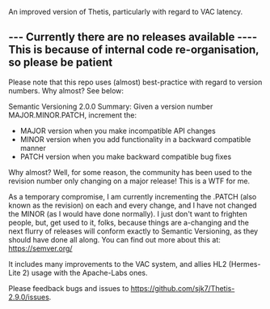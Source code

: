 An improved version of Thetis, particularly with regard to VAC latency.


--- Currently there are no releases available ----
This is because of internal code re-organisation, so
please be patient
-------

Please note that this repo uses (almost) best-practice 
with regard to version numbers. Why almost? See below:


Semantic Versioning 2.0.0
Summary:
Given a version number MAJOR.MINOR.PATCH, increment the:

 - MAJOR version when you make incompatible API changes
 - MINOR version when you add functionality in a backward compatible manner
 - PATCH version when you make backward compatible bug fixes

Why almost? Well, for some reason, the community has been used to the revision number only changing on 
a major release! This is a WTF for me.

As a temporary compromise, I am currently incrementing the .PATCH  (also known as the revision) on each
and every change, and I have not changed the MINOR (as I would have done normally). I just don't want
to frighten people, but, get used to it, folks, because things are a-changing and the next flurry of
releases will conform exactly to Semantic Versioning, as they should have done all along.
You can find out more about this at: https://semver.org/





It includes many improvements to the VAC system, and allies HL2 (Hermes-Lite 2) usage with the Apache-Labs ones.

Please feedback bugs and issues to https://github.com/sjk7/Thetis-2.9.0/issues.

